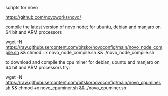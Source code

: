 scripts for novo

https://github.com/novoworks/novo/

compile the latest version of novo node; for ubuntu, debian and manjaro on 64 bit and ARM processors

wget -N https://raw.githubusercontent.com/bitsko/novoconfig/main/novo_node_compile.sh && chmod +x novo_node_compile.sh && ./novo_node_compile.sh

to download and compile the cpu miner for debian, ubuntu and manjaro on 64 bit and ARM processors try:

wget -N https://raw.githubusercontent.com/bitsko/novoconfig/main/novo_cpuminer.sh && chmod +x novo_cpuminer.sh && ./novo_cpuminer.sh
